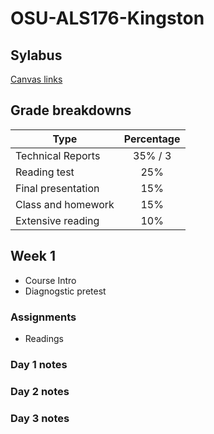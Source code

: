 # OSU-ALS176-Kingston

## Sylabus
[Canvas links](https://canvas.oregonstate.edu/courses/1797241/assignments/syllabus)

## Grade breakdowns

| Type                | Percentage    |
| ------------------- |:-------------:|
| Technical Reports   | 35% / 3       |
| Reading test        | 25%           |
| Final presentation  | 15%           |
| Class and homework  | 15%           |
| Extensive reading   | 10%           |

## Week 1

* Course Intro
* Diagnogstic pretest

### Assignments

* Readings

### Day 1 notes
### Day 2 notes
### Day 3 notes
